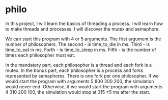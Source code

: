 # philo
In this project, I will learn the basics of threading a process. I will learn how to make threads and processes. I will discover the mutex and semaphore.

We can start this program with 4 or 5 arguments.
  The first argument is the number of philosophers.
  The second - is time_to_die in ms.
  Third - is time_to_eat in ms.
  Forth - is time_to_sleep in ms.
  Fifth - is the number of times each philosopher must eat.
  
In the mandatory part, each philosopher is a thread and each fork is a mutex.
In the bonus part, each philosopher is a process and forks represented by semaphores.
There is one fork per one philosopher.
If we would start the program with arguments 5 800 200 200, the simulation would never end.
Otherwise, if we would start the program with arguments 4 310 200 100, the simulation would stop at 315 ±5 ms after the start.
